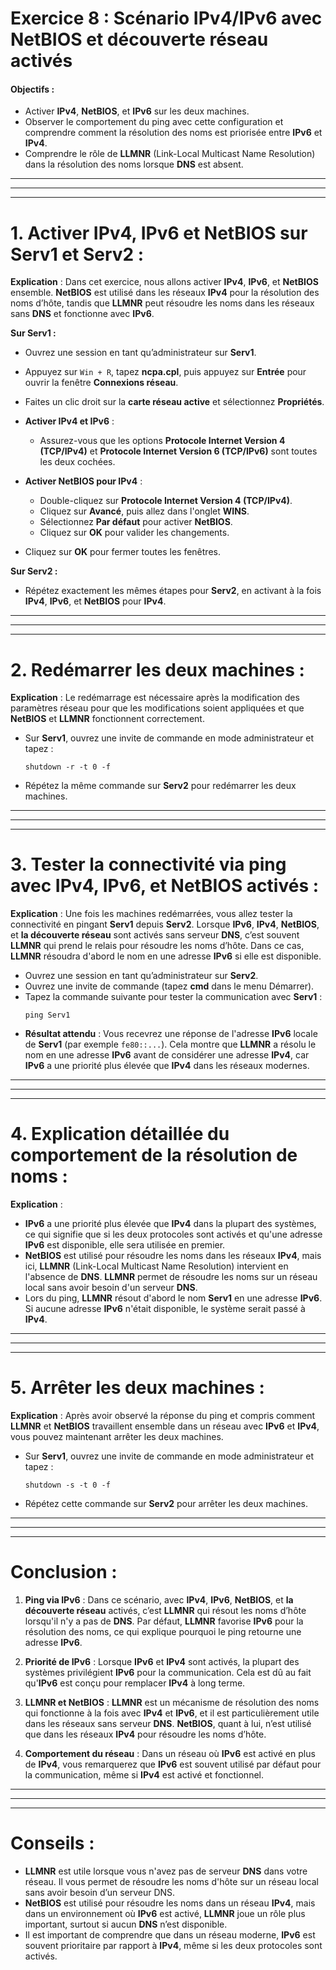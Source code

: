 # **Exercice 8 : Scénario IPv4/IPv6 avec NetBIOS et découverte réseau activés**

#### **Objectifs :**
- Activer **IPv4**, **NetBIOS**, et **IPv6** sur les deux machines.
- Observer le comportement du ping avec cette configuration et comprendre comment la résolution des noms est priorisée entre **IPv6** et **IPv4**.
- Comprendre le rôle de **LLMNR** (Link-Local Multicast Name Resolution) dans la résolution des noms lorsque **DNS** est absent.

---
---
---

# **1. Activer IPv4, IPv6 et NetBIOS sur Serv1 et Serv2 :**

   **Explication** : Dans cet exercice, nous allons activer **IPv4**, **IPv6**, et **NetBIOS** ensemble. **NetBIOS** est utilisé dans les réseaux **IPv4** pour la résolution des noms d’hôte, tandis que **LLMNR** peut résoudre les noms dans les réseaux sans **DNS** et fonctionne avec **IPv6**.

   **Sur Serv1 :**
   - Ouvrez une session en tant qu’administrateur sur **Serv1**.
   - Appuyez sur `Win + R`, tapez **ncpa.cpl**, puis appuyez sur **Entrée** pour ouvrir la fenêtre **Connexions réseau**.
   - Faites un clic droit sur la **carte réseau active** et sélectionnez **Propriétés**.
   
   - **Activer IPv4 et IPv6** :
     - Assurez-vous que les options **Protocole Internet Version 4 (TCP/IPv4)** et **Protocole Internet Version 6 (TCP/IPv6)** sont toutes les deux cochées.
   
   - **Activer NetBIOS pour IPv4** :
     - Double-cliquez sur **Protocole Internet Version 4 (TCP/IPv4)**.
     - Cliquez sur **Avancé**, puis allez dans l'onglet **WINS**.
     - Sélectionnez **Par défaut** pour activer **NetBIOS**.
     - Cliquez sur **OK** pour valider les changements.

   - Cliquez sur **OK** pour fermer toutes les fenêtres.

   **Sur Serv2 :**
   - Répétez exactement les mêmes étapes pour **Serv2**, en activant à la fois **IPv4**, **IPv6**, et **NetBIOS** pour **IPv4**.

---
---
---

# **2. Redémarrer les deux machines :**

   **Explication** : Le redémarrage est nécessaire après la modification des paramètres réseau pour que les modifications soient appliquées et que **NetBIOS** et **LLMNR** fonctionnent correctement.

   - Sur **Serv1**, ouvrez une invite de commande en mode administrateur et tapez :
     ```
     shutdown -r -t 0 -f
     ```
   - Répétez la même commande sur **Serv2** pour redémarrer les deux machines.

---
---
---

# **3. Tester la connectivité via ping avec IPv4, IPv6, et NetBIOS activés :**

   **Explication** : Une fois les machines redémarrées, vous allez tester la connectivité en pingant **Serv1** depuis **Serv2**. Lorsque **IPv6**, **IPv4**, **NetBIOS**, et **la découverte réseau** sont activés sans serveur **DNS**, c’est souvent **LLMNR** qui prend le relais pour résoudre les noms d’hôte. Dans ce cas, **LLMNR** résoudra d'abord le nom en une adresse **IPv6** si elle est disponible.

   - Ouvrez une session en tant qu’administrateur sur **Serv2**.
   - Ouvrez une invite de commande (tapez **cmd** dans le menu Démarrer).
   - Tapez la commande suivante pour tester la communication avec **Serv1** :
     ```
     ping Serv1
     ```
   - **Résultat attendu** : Vous recevrez une réponse de l'adresse **IPv6** locale de **Serv1** (par exemple `fe80::...`). Cela montre que **LLMNR** a résolu le nom en une adresse **IPv6** avant de considérer une adresse **IPv4**, car **IPv6** a une priorité plus élevée que **IPv4** dans les réseaux modernes.

---
---
---

# **4. Explication détaillée du comportement de la résolution de noms :**

   **Explication** : 
   - **IPv6** a une priorité plus élevée que **IPv4** dans la plupart des systèmes, ce qui signifie que si les deux protocoles sont activés et qu'une adresse **IPv6** est disponible, elle sera utilisée en premier.
   - **NetBIOS** est utilisé pour résoudre les noms dans les réseaux **IPv4**, mais ici, **LLMNR** (Link-Local Multicast Name Resolution) intervient en l'absence de **DNS**. **LLMNR** permet de résoudre les noms sur un réseau local sans avoir besoin d'un serveur **DNS**.
   - Lors du ping, **LLMNR** résout d'abord le nom **Serv1** en une adresse **IPv6**. Si aucune adresse **IPv6** n'était disponible, le système serait passé à **IPv4**.

---
---
---

# **5. Arrêter les deux machines :**

   **Explication** : Après avoir observé la réponse du ping et compris comment **LLMNR** et **NetBIOS** travaillent ensemble dans un réseau avec **IPv6** et **IPv4**, vous pouvez maintenant arrêter les deux machines.

   - Sur **Serv1**, ouvrez une invite de commande en mode administrateur et tapez :
     ```
     shutdown -s -t 0 -f
     ```
   - Répétez cette commande sur **Serv2** pour arrêter les deux machines.

---
---
---

# **Conclusion :**

1. **Ping via IPv6** : Dans ce scénario, avec **IPv4**, **IPv6**, **NetBIOS**, et **la découverte réseau** activés, c’est **LLMNR** qui résout les noms d’hôte lorsqu'il n'y a pas de **DNS**. Par défaut, **LLMNR** favorise **IPv6** pour la résolution des noms, ce qui explique pourquoi le ping retourne une adresse **IPv6**.
   
2. **Priorité de IPv6** : Lorsque **IPv6** et **IPv4** sont activés, la plupart des systèmes privilégient **IPv6** pour la communication. Cela est dû au fait qu'**IPv6** est conçu pour remplacer **IPv4** à long terme.

3. **LLMNR et NetBIOS** : **LLMNR** est un mécanisme de résolution des noms qui fonctionne à la fois avec **IPv4** et **IPv6**, et il est particulièrement utile dans les réseaux sans serveur **DNS**. **NetBIOS**, quant à lui, n’est utilisé que dans les réseaux **IPv4** pour résoudre les noms d’hôte.

4. **Comportement du réseau** : Dans un réseau où **IPv6** est activé en plus de **IPv4**, vous remarquerez que **IPv6** est souvent utilisé par défaut pour la communication, même si **IPv4** est activé et fonctionnel.

---
---
---

# **Conseils :**

- **LLMNR** est utile lorsque vous n'avez pas de serveur **DNS** dans votre réseau. Il vous permet de résoudre les noms d'hôte sur un réseau local sans avoir besoin d’un serveur DNS.
- **NetBIOS** est utilisé pour résoudre les noms dans un réseau **IPv4**, mais dans un environnement où **IPv6** est activé, **LLMNR** joue un rôle plus important, surtout si aucun **DNS** n’est disponible.
- Il est important de comprendre que dans un réseau moderne, **IPv6** est souvent prioritaire par rapport à **IPv4**, même si les deux protocoles sont activés.
